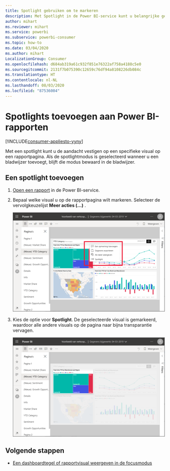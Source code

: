 ```yaml
---
title: Spotlight gebruiken om te markeren
description: Met Spotlight in de Power BI-service kunt u belangrijke gegevens en inzichten markeren.
author: mihart
ms.reviewer: mihart
ms.service: powerbi
ms.subservice: powerbi-consumer
ms.topic: how-to
ms.date: 03/04/2020
ms.author: mihart
LocalizationGroup: Consumer
ms.openlocfilehash: d684ab319a61c932f851e76322af758a4188c5e0
ms.sourcegitcommit: 2131f7b075390c12659c76df94a8108226db084c
ms.translationtype: HT
ms.contentlocale: nl-NL
ms.lasthandoff: 08/03/2020
ms.locfileid: "87536004"
---
```

# <a name="add-spotlights-to-power-bi-reports"></a>Spotlights toevoegen aan Power BI-rapporten

[!INCLUDE[consumer-appliesto-yyny](../includes/consumer-appliesto-yyny.md)]

Met een spotlight kunt u de aandacht vestigen op een specifieke visual op een rapportpagina.  Als de spotlightmodus is geselecteerd wanneer u een bladwijzer toevoegt, blijft die modus bewaard in de bladwijzer.

## <a name="add-a-spotlight"></a>Een spotlight toevoegen

1. [Open een rapport](end-user-report-open.md) in de Power BI-service.

2. Bepaal welke visual u op de rapportpagina wilt markeren. Selecteer de vervolgkeuzelijst **Meer acties (...)** .  

    ![Spotlight vergelijken met focusmodus](media/end-user-spotlight/power-bi-spotlight.png)

3. Kies de optie voor **Spotlight**. De geselecteerde visual is gemarkeerd, waardoor alle andere visuals op de pagina naar bijna transparantie vervagen. 

    ![Spotlightmodus](media/end-user-spotlight/power-bi-spotlighted.png)



## <a name="next-steps"></a>Volgende stappen

* [Een dashboardtegel of rapportvisual weergeven in de focusmodus](end-user-focus.md)

